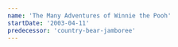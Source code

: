 ```yaml
---
name: 'The Many Adventures of Winnie the Pooh'
startDate: '2003-04-11'
predecessor: 'country-bear-jamboree'
---
```

